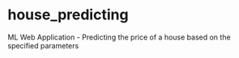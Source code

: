 # house_predicting
ML Web Application - Predicting the price of a house based on the specified parameters
